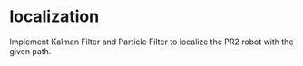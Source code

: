 # localization
Implement Kalman Filter and Particle Filter to localize the PR2 robot with the given path.
